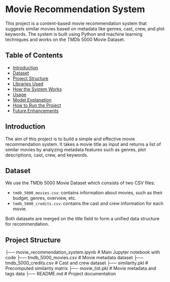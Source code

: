 # Movie Recommendation System

This project is a content-based movie recommendation system that suggests similar movies based on metadata like genres, cast, crew, and plot keywords. The system is built using Python and machine learning techniques and works on the TMDb 5000 Movie Dataset.

## Table of Contents
- [Introduction](#introduction)
- [Dataset](#dataset)
- [Project Structure](#project-structure)
- [Libraries Used](#libraries-used)
- [How the System Works](#how-the-system-works)
- [Usage](#usage)
- [Model Explanation](#model-explanation)
- [How to Run the Project](#how-to-run-the-project)
- [Future Enhancements](#future-enhancements)

## Introduction

The aim of this project is to build a simple and effective movie recommendation system. It takes a movie title as input and returns a list of similar movies by analyzing metadata features such as genres, plot descriptions, cast, crew, and keywords.

## Dataset

We use the TMDb 5000 Movie Dataset which consists of two CSV files:
- `tmdb_5000_movies.csv`: contains information about movies, such as their budget, genres, overview, etc.
- `tmdb_5000_credits.csv`: contains the cast and crew information for each movie.

Both datasets are merged on the title field to form a unified data structure for recommendation.

## Project Structure
├── movie_recommendation_system.ipynb # Main Jupyter notebook with code ├── tmdb_5000_movies.csv # Movie metadata dataset ├── tmdb_5000_credits.csv # Cast and crew dataset ├── similarity.pkl # Precomputed similarity matrix ├── movie_list.pkl # Movie metadata and tags data ├── README.md # Project documentation
